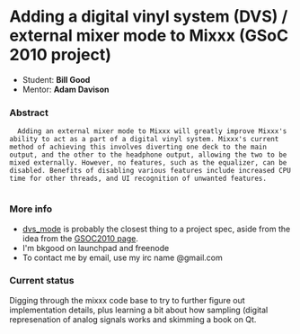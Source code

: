 # Adding a digital vinyl system (DVS) / external mixer mode to Mixxx (GSoC 2010 project)

  - Student: **Bill Good**
  - Mentor: **Adam Davison**

### Abstract

``` 
  Adding an external mixer mode to Mixxx will greatly improve Mixxx's ability to act as a part of a digital vinyl system. Mixxx's current method of achieving this involves diverting one deck to the main output, and the other to the headphone output, allowing the two to be mixed externally. However, no features, such as the equalizer, can be disabled. Benefits of disabling various features include increased CPU time for other threads, and UI recognition of unwanted features.
  
```

### More info

  - [dvs\_mode](dvs_mode) is probably the closest thing to a project
    spec, aside from the idea from the [GSOC2010 page](gsoc2010ideas).
  - I'm bkgood on launchpad and freenode
  - To contact me by email, use my irc name @gmail.com

### Current status

Digging through the mixxx code base to try to further figure out
implementation details, plus learning a bit about how sampling (digital
represenation of analog signals works and skimming a book on Qt.
